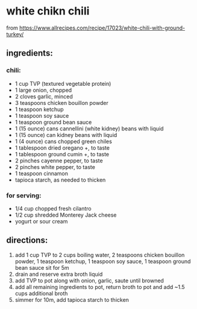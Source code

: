 # white chikn chili

from https://www.allrecipes.com/recipe/17023/white-chili-with-ground-turkey/

## ingredients:

### chili:

- 1 cup TVP (textured vegetable protein)
- 1 large onion, chopped
- 2 cloves garlic, minced
- 3 teaspoons chicken bouillon powder
- 1 teaspoon ketchup
- 1 teaspoon soy sauce
- 1 teaspoon ground bean sauce
- 1 (15 ounce) cans cannellini (white kidney) beans with liquid
- 1 (15 ounce) can kidney beans with liquid
- 1 (4 ounce) cans chopped green chiles
- 1 tablespoon dried oregano +, to taste
- 1 tablespoon ground cumin +, to taste
- 2 pinches cayenne pepper, to taste
- 2 pinches white pepper, to taste
- 1 teaspoon cinnamon
- tapioca starch, as needed to thicken

### for serving:

- 1/4 cup chopped fresh cilantro
- 1/2 cup shredded Monterey Jack cheese
- yogurt or sour cream

## directions:

1. add 1 cup TVP to 2 cups boiling water, 2 teaspoons chicken bouillon powder,
   1 teaspoon ketchup, 1 teaspoon soy sauce, 1 teaspoon ground bean sauce sit
   for 5m
1. drain and reserve extra broth liquid
1. add TVP to pot along with onion, garlic, saute until browned
1. add all remaining ingredients to pot, return broth to pot and add ~1.5 cups
   additional broth
1. simmer for 10m, add tapioca starch to thicken
